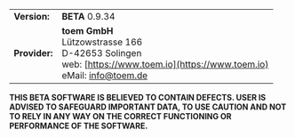 | | |
|---|---|
| **Version:** | **BETA** 0.9.34 |
| **Provider:** | **toem GmbH**<br>Lützowstrasse 166<br>D-42653 Solingen<br>web: [https://www.toem.io](https://www.toem.io)<br>eMail: [info@toem.de](mailto:info@toem.de) |

**THIS BETA SOFTWARE IS BELIEVED TO CONTAIN DEFECTS. USER IS ADVISED TO SAFEGUARD IMPORTANT DATA, TO USE CAUTION AND NOT TO RELY IN ANY WAY ON THE CORRECT FUNCTIONING OR PERFORMANCE OF THE SOFTWARE.**